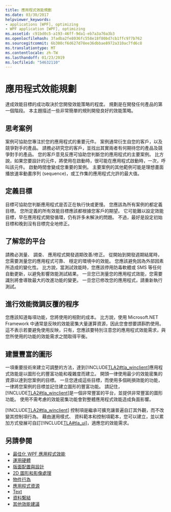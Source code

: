 ```yaml
---
title: 應用程式效能規劃
ms.date: 03/30/2017
helpviewer_keywords:
- applications [WPF], optimizing
- WPF application [WPF], optimizing
ms.assetid: c91bd0c5-a193-46ff-9da1-eb7a3a76a3b3
ms.openlocfilehash: 3fadba2fe8036fc558e18f80bd7cb1ffc977b762
ms.sourcegitcommit: 6b308cf6d627d78ee36dbbae8972a310ac7fd6c8
ms.translationtype: MT
ms.contentlocale: zh-TW
ms.lasthandoff: 01/23/2019
ms.locfileid: "54632110"
---
```

# <a name="planning-for-application-performance"></a>應用程式效能規劃
達成效能目標的成功取決於您開發效能策略的程度。 規劃是在開發任何產品的第一個階段。 本主題描述一些非常簡單的規則開發良好的效能策略。  
  
## <a name="think-in-terms-of-scenarios"></a>思考案例  
 案例可協助您專注於您的應用程式的重要元件。 案例通常衍生自您的客戶，以及競爭對手的產品。 請務必研究您的客戶，並找出其實兩者有何期待您的產品及競爭對手的產品。 您的客戶意見反應可協助您判斷您的應用程式的主要案例。 比方說，如果您要設計的元件，將使用在啟動時，很可能在應用程式啟動時，一次，呼叫該元件。 啟動時間會變成您重要的案例。 主要案例的其他範例可能是理想畫面播放速率動畫序列 (sequence)，或工作集的應用程式允許的最大值。  
  
## <a name="define-goals"></a>定義目標  
 目標可協助您判斷應用程式是否正在執行快或更慢。 您應該為所有案例的都定義目標。 您所定義的所有效能目標應該都根據您客戶的期望。 它可能難以設定效能目標，早在應用程式開發循環，仍有許多未解決的問題。 不過，最好是設定初始目標和晚到沒有目標完全地修正。  
  
## <a name="understand-your-platform"></a>了解您的平台  
 請務必測量、 調查、 應用程式開發週期改善/修正。 從開始到開發週期結尾時，您需要測量您的應用程式可靠、 穩定的環境中的效能。 您應該避免因為外部因素所造成的變化性。 比方說，當測試效能時，您應該停用防毒軟體或 SMS 等任何自動更新，以避免影響效能測試結果。 一旦您已測量您的應用程式效能，您需要識別將會導致最大的改進功能的變更。 一旦您已修改您的應用程式，請重新執行測試。  
  
## <a name="make-performance-tuning-an-iterative-process"></a>進行效能微調反覆的程序  
 您應該知道每項功能，您將使用的相對的成本。 比方說，使用 Microsoft.NET Framework 中通常是反映的效能密集大量運算資源，因此您會想要請斟酌使用。 這不表示若要避免使用反映，只有，您應該要特別注意您的應用程式效能需求，與您所使用的功能的效能需求之間取得平衡。  
  
## <a name="build-towards-graphical-richness"></a>建置豐富的圖形  
 一項重要技術來建立可調整的方法，達到[!INCLUDE[TLA2#tla_winclient](../../../../includes/tla2sharptla-winclient-md.md)]應用程式效能是以圖形化的豐富功能和複雜度而建立。 開頭一律使用最少的效能密集的資源以達到您案例的目標。 一旦您達成這些目標，而使用多個耗損效能的功能，一律將您案例的目標並記住建立圖形的豐富功能。 請記住，[!INCLUDE[TLA2#tla_winclient](../../../../includes/tla2sharptla-winclient-md.md)]是一個非常豐富的平台，並提供非常豐富的圖形功能。 使用不需考慮的效能密集功能會對整體應用程式效能造成負面影響。  
  
 [!INCLUDE[TLA2#tla_winclient](../../../../includes/tla2sharptla-winclient-md.md)] 控制項是繼承可擴充讓普遍自訂其外觀，而不改變其控制項行為。 藉由運用樣式、 資料範本和控制項範本，您可以建立，並以累加方式發展可自訂[!INCLUDE[TLA#tla_ui](../../../../includes/tlasharptla-ui-md.md)]，適應您的效能需求。  
  
## <a name="see-also"></a>另請參閱
- [最佳化 WPF 應用程式效能](../../../../docs/framework/wpf/advanced/optimizing-wpf-application-performance.md)
- [運用硬體](../../../../docs/framework/wpf/advanced/optimizing-performance-taking-advantage-of-hardware.md)
- [版面配置與設計](../../../../docs/framework/wpf/advanced/optimizing-performance-layout-and-design.md)
- [2D 圖形和影像處理](../../../../docs/framework/wpf/advanced/optimizing-performance-2d-graphics-and-imaging.md)
- [物件行為](../../../../docs/framework/wpf/advanced/optimizing-performance-object-behavior.md)
- [應用程式資源](../../../../docs/framework/wpf/advanced/optimizing-performance-application-resources.md)
- [Text](../../../../docs/framework/wpf/advanced/optimizing-performance-text.md)
- [資料繫結](../../../../docs/framework/wpf/advanced/optimizing-performance-data-binding.md)
- [其他效能建議](../../../../docs/framework/wpf/advanced/optimizing-performance-other-recommendations.md)
